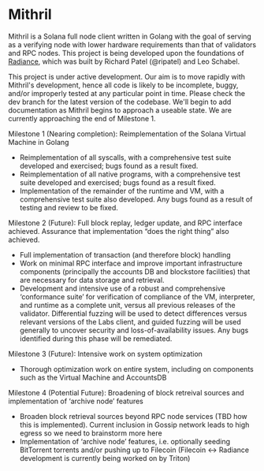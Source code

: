 # Mithril

Mithril is a Solana full node client written in Golang with the goal of serving as a verifying node with lower hardware requirements than that of validators and RPC nodes. This project is being developed upon the foundations of [Radiance](https://github.com/firedancer-io/radiance), which was built by Richard Patel (@ripatel) and Leo Schabel.

This project is under active development. Our aim is to move rapidly with Mithril's development, hence all code is likely to be incomplete, buggy, and/or improperly tested at any particular point in time. Please check the dev branch for the latest version of the codebase. We'll begin to add documentation as Mithril begins to approach a useable state. We are currently approaching the end of Milestone 1.

Milestone 1 (Nearing completion): Reimplementation of the Solana Virtual Machine in Golang
- Reimplementation of all syscalls, with a comprehensive test suite developed and exercised; bugs found as a result fixed.
- Reimplementation of all native programs, with a comprehensive test suite developed and exercised; bugs found as a result fixed.
- Implementation of the remainder of the runtime and VM, with a comprehensive test suite also developed. Any bugs found as a result of testing and review to be fixed.

Milestone 2 (Future): Full block replay, ledger update, and RPC interface achieved. Assurance that implementation “does the right thing” also achieved.
- Full implementation of transaction (and therefore block) handling
- Work on minimal RPC interface and improve important infrastructure components (principally the accounts DB and blockstore facilities) that are necessary for data storage and retrieval.
- Development and intensive use of a robust and comprehensive ‘conformance suite’ for verification of compliance of the VM, interpreter, and runtime as a complete unit, versus all previous releases of the validator. Differential fuzzing will be used to detect differences versus relevant versions of the Labs client, and guided fuzzing will be used generally to uncover security and loss-of-availability issues. Any bugs identified during this phase will be remediated.

Milestone 3 (Future): Intensive work on system optimization
- Thorough optimization work on entire system, including on components such as the Virtual Machine and AccountsDB

Milestone 4 (Potential Future): Broadening of block retreival sources and implementation of ‘archive node’ features
- Broaden block retrieval sources beyond RPC node services (TBD how this is implemented). Current inclusion in Gossip network leads to high egress so we need to brainstorm more here
- Implementation of ‘archive node’ features, i.e. optionally seeding BitTorrent torrents and/or pushing up to Filecoin (Filecoin <-> Radiance development is currently being worked on by Triton)
